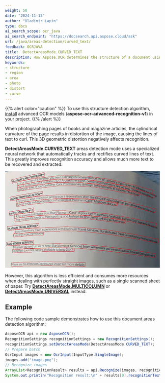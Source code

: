 ```yaml
---
weight: 50
date: "2024-11-13"
author: "Vladimir Lapin"
type: docs
ai_search_scope: ocr_java
ai_search_endpoint: "https://docsearch.api.aspose.cloud/ask"
url: /java/areas-detection/curved_text/
feedback: OCRJAVA
title:  DetectAreasMode.CURVED_TEXT
description: How Aspose.OCR determines the structure of a document using the DetectAreasMode.CURVED_TEXT algorithm.
keywords:
- structure
- region
- area
- photo
- distort
- curve
---
```


{{% alert color="caution" %}} 
To use this structure detection algorithm, [install](/ocr/java/modules/) advanced OCR models (**aspose-ocr-advanced-recognition-v1**) in your project.
{{% /alert %}}

When photographing pages of books and magazine articles, the cylindrical curvature of the page results in distortion of the image, causing the lines of text to curl. This 3D geometric distortion negatively affects recognition.

**DetectAreasMode.CURVED_TEXT** areas detection mode uses a specialized neural network that automatically tracks and rectifies curved lines of text. This greatly improves recognition accuracy and allows much more text to be recovered and extracted.

![Detecting and rectifying curved lines of text](curved_text.png)

However, this algorithm is less efficient and consumes more resources when dealing with perfectly straight images, such as a single scanned sheet of paper. Try [**DetectAreasMode.MULTICOLUMN**](/ocr/java/areas-detection/multicolumn/) or [**DetectAreasMode.UNIVERSAL**](/ocr/java/areas-detection/universal/) instead.

## Example

The following code sample demonstrates how to use this document areas detection algorithm:

```java
AsposeOCR api = new AsposeOCR();
RecognitionSettings recognitionSettings = new RecognitionSettings();
recognitionSettings.setDetectAreasMode(DetectAreasMode.CURVED_TEXT);
// Prepare batch
OcrInput images = new OcrInput(InputType.SingleImage);
images.add("image.png");
// Recognize images
ArrayList<RecognitionResult> results = api.Recognize(images, recognitionSettings);
System.out.println("Recognition result:\n" + results[0].recognitionText + "\n\n");
```
